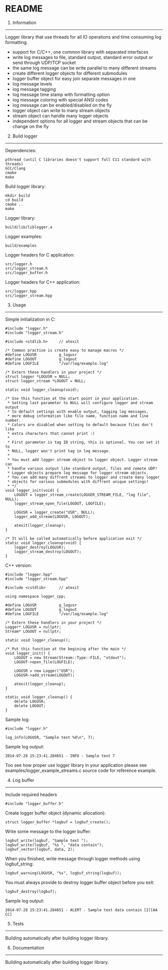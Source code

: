 README
======

1. Information
--------------

Logger library that use threads for all IO operations and time consuming log
formatting.

* support for C/C++, one common library with separated interfaces
* write log messages to file, standard output, standard error output or
  send through UDP/TCP socket
* the same log message can be write parallel to many different streams
* create different logger objects for different submodules
* logger buffer object for easy join separate messages in one
* log message levels
* log message tagging
* log message time stamp with formatting option
* log message coloring with special ANSI codes
* log message can be enabled/disabled on the fly
* logger object can write to many stream objects
* stream object can handle many logger objects
* independent options for all logger and stream objects that can be change
  on the fly

2. Build logger
---------------

Dependencies:

    pthread (until C libraries doesn't support full C11 standard with threads)
    GCC/Clang
    cmake
    make

Build logger library:

    mkdir build
    cd build
    cmake ..
    make

Logger library:

    build/lib/liblogger.a

Logger examples:

    build/examples

Logger headers for C application:

    src/logger.h
    src/logger_stream.h
    src/logger_buffer.h

Logger headers for C++ application:

    src/logger.hpp
    src/logger_stream.hpp

3. Usage
--------

Simple initialization in C:

    #include "logger.h"
    #include "logger_stream.h"

    #include <stdlib.h>     // atexit

    /* Common practise is create easy to manage macros */
    #define LOGUSR          g_logusr
    #define LOGOUT          g_logout
    #define LOGFILE         "/var/log/example.log"

    /* Extern these handlers in your project */
    struct logger *LOGUSR = NULL;
    struct logger_stream *LOGOUT = NULL;

    static void logger_cleanup(void);

    /* Use this function at the start point in your application.
     * Setting last parameter to NULL will configure logger and stream output
     * to default settings with enable output, tagging log messages,
     * more debug information like file name, function name and line number.
     * Colors are disabled when setting to default because files don't like
     * extra characters that cannot print :)
     *
     * First parameter is tag ID string, this is optional. You can set it to
     * NULL, logger won't print tag in log message.
     *
     * You must add logger stream object to logger object. Logger stream can
     * handle various output like standard output, files and remote UDP!
     * Logger objects prepare log message for logger stream objects.
     * You can add many diffrent streams to logger and create many logger
     * objects for various submodules with diffrent unique settings!
     * */
    void logger_init(void) {
        LOGOUT = logger_stream_create(LOGGER_STREAM_FILE, "log file", NULL);
        logger_stream_open_file(LOGOUT, LOGFILE);

        LOGUSR = logger_create("USR", NULL);
        logger_add_stream(LOGUSR, LOGOUT);

        atexit(logger_cleanup);
    }

    /* It will be called automatically before application exit */
    static void logger_cleanup(void) {
        logger_destroy(LOGUSR);
        logger_stream_destroy(LOGOUT);
    }

C++ version:

    #include "logger.hpp"
    #include "logger_stream.hpp"

    #include <cstdlib>      // atexit

    using namespace logger_cpp;

    #define LOGUSR          g_logusr
    #define LOGOUT          g_logout
    #define LOGFILE         "/var/log/example.log"

    /* Extern these handlers in your project */
    Logger* LOGUSR = nullptr;
    Stream* LOGOUT = nullptr;

    static void logger_cleanup();

    /* Put this function at the begining after the main */
    void logger_init() {
        LOGOUT = new Stream(Stream::Type::FILE, "stdout");
        LOGOUT->open_file(LOGFILE);

        LOGUSR = new Logger("USR");
        LOGUSR->add_stream(LOGOUT);

        atexit(logger_cleanup);
    }

    static void logger_cleanup() {
        delete LOGUSR;
        delete LOGOUT;
    }

Sample log:

    #include "logger.h"

    log_info(LOGUSR, "Sample text %d\n", 7);

Sample log output:

    2014-07-28 15:23:41.284651 - INFO - Sample text 7

Too see how proper use logger library in your application please see
examples/logger_example_streams.c source code for reference example.

4. Log buffer
-------------

Include required headers

    #include "logger_buffer.h"

Create logger buffer object (dynamic allocation):

    struct logger_buffer *logbuf = logbuf_create();

Write some message to the logger buffer:

    logbuf_write(logbuf, "Sample text ");
    logbuf_write(logbuf, "%s ", "data contain");
    logbuf_vector(logbuf, data, 2);

When you finished, write message through logger methods using logbuf_string:

    logbuf_warning(LOGUSR, "%s", logbuf_string(logbuf));

You must always provide to destroy logger buffer object before you exit:

    logbuf_destroy(logbuf);

Sample log output:

    2014-07-28 15:23:41.284651 - ALERT - Sample text data contain [2][AA CC]

5. Tests
--------

Building automatically after building logger library.

6. Documentation
----------------

Building automatically after building logger library.

